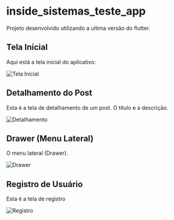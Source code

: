 # inside_sistemas_teste_app

Projeto desenvolvido utilizando a ultima versão do flutter. 

## Tela Inicial

Aqui está a tela inicial do aplicativo:

![Tela Inicial](assets/images/tela_inicial.png)

## Detalhamento do Post

Esta é a tela de detalhamento de um post. O título e a descrição.

![Detalhamento](assets/images/detalhamento.png)

## Drawer (Menu Lateral)

O menu lateral (Drawer).

![Drawer](assets/images/drawer.png)

## Registro de Usuário

Esta é a tela de registro

![Registro](assets/images/registro.png)
